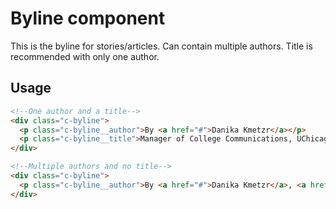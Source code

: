 # Byline component

This is the byline for stories/articles. Can contain multiple authors. Title is recommended with only one author.

## Usage

```html
<!--One author and a title-->
<div class="c-byline">
  <p class="c-byline__author">By <a href="#">Danika Kmetzr</a></p> 
  <p class="c-byline__title">Manager of College Communications, UChicago News</p>
</div>

<!--Multiple authors and no title-->
<div class="c-byline">
  <p class="c-byline__author">By <a href="#">Danika Kmetzr</a>, <a href="#">Ruth Selipsky</a></p>
</div>
```
